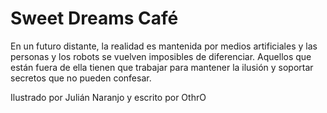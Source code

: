 Sweet Dreams Café
===

En un futuro distante, la realidad es mantenida por medios artificiales y las personas y los robots se vuelven imposibles de diferenciar. Aquellos que están fuera de ella tienen que trabajar para mantener la ilusión y soportar secretos que no pueden confesar.

Ilustrado por Julián Naranjo y escrito por OthrO
